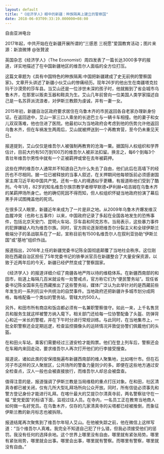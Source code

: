 ```yaml
---
layout: default
title: "《经济学人》眼中的新疆：种族隔离上建立的警察国"
date: 2018-06-03T09:33:19.000000+08:00
---
```


自由亚洲电台

2017年起，中共开始在在新疆开展所谓的“三感恩 三祝愿”爱国教育活动；图片来源：新浪微博 @张贊波

英国杂志《经济学人》（The Economist）周四发表了一篇长达3000多字的报道，详实地描述了在中国新疆地区的维吾尔人面临的全方位打压。

这篇文章题为《具有中国特色的种族隔离:中国把新疆建成了史无前例的警察国家》。文章开头讲述了新疆小伙艾山的惨痛经历。现年26岁的他出生在南疆塔克拉玛干沙漠旁的莎车县。当艾山还是一位涉世未深的孩子时，他就搬到了省会城市乌鲁木齐，在那里以贩卖玉器和鞋具为生。艾山几年前曾向一位美国人类学家描述自己是一名苏菲派流浪者，对伊斯兰教颇为虔诚，并有一妻一女。

2015年初，新疆自治区政府要求居住在乌鲁木齐的市民返回各自老家办理新身份证。在返回途中，艾山一家三口人乘坐的长途巴士与一辆卡车相撞。他的妻子和女儿双双落难，他也住进了医院。他最初以为当地政府会考虑到他的伤势允许他返回乌鲁木齐，但在车祸发生两周后，艾山就被押送到一个再教育营，至今仍未重见天日。

报道提到，艾山仅仅是维吾尔人被强制再教育的沧海一粟。据国际人权组织和学界估计，目前大约有50万到100万的维吾尔人被非法扣留。换言之，每6个到每3个青壮年维吾尔男性中就有一个正被羁押或曾在去年被羁押。

这些在押的维吾尔人通常并不知道自己为什么失去了自由，他们此后在高墙下的经历也不尽相同。据一位已被释放的当事人叙述，在关押期间他每顿饭前必须感谢国家主席习近平和中国共产党。还有一些人的境遇似乎更糟，有报道称他们受到了酷刑。今年1月，82岁的知名维吾尔族宗教学者穆罕默德•萨利赫•哈吉姆在乌鲁木齐的某羁押场所身亡。他的确切死因不得而知，但人权组织怀疑当地政府扮演了幕后黑手并试图掩盖他的死讯。

在很多汉人眼里，新疆近年来成为了一片是非之地。从2009年乌鲁木齐爆发维汉血腥冲突（也称七五事件）以来，中国政府记录了多起在全国各地发生的恐怖事件，包括北京天安门、昆明火车站、莎车县和阿克苏市。当局表示，这些暴力事件的犯罪嫌疑人均为维吾尔族。同时，官方舆论逐渐把维吾尔分裂主义和全球伊斯兰极端分子的圣战联系在了一起，宣称目前有1500名维吾尔人在叙利亚协助“伊斯兰国”或“基地”组织作战。

报道指出，2016年上任的新疆党委书记陈全国彻底颠覆了当地社会秩序。这位刚刚在西藏自治区担任了5年党委书记的铁拳派官员在新疆整合了大量安保资源，以致于近两年后的今天，新疆已经俨然变成了警察国家。

《经济学人》的报道详细介绍了南疆各地严阵以待的维稳体系。在新疆西南部的和田市，街道上每隔几百米就设有一处警戒点，官方称它们为“便民警务站”。现任省委书记陈全国率先在西藏推出了这些警务站，媒体广泛认为此举针对的是西藏前些年发生的一系列抗议中共统治的自焚事件。当地政府还把新疆许多城市划分成网格，每格配备一个类似的警务站，管辖大约500人。

另外，和田市所有商店和饭店都必须有一名兼职警察值守。如此一来，上千名售货员和服务生就这样被警方纳入麾下。相关部门还给每一位协警配备了头盔、防弹背心和近一米长的警棍，并在下午时分进行常规训练。与此同时，在当地集市上，一批全职警察还会定期巡逻，检查监控摄像头的运转情况并敦促协警们佩戴他们的头盔。

在和田火车站，乘客们需要经过三道安检才能购票。他们在登上列车后，警察还会在车厢内来回走动，要求维吾尔人再次打开他们的行李接受搜查。

报道说，诸如此类的安保措施遍布新疆西南部的维人聚集地，比如喀什市。但在石河子市这样的汉人聚居区，公共场所的警备力量则少的多。即便在这些地方通过安全检查点，汉人一般也会被直接放行，而维吾尔人却总会被盘查。

值得注意的是，报道强调了伊斯兰教是当局维稳的重点打压对象。在和田，社区清真寺都已被关闭，仅有几所大型礼拜场所向公众开放。同时，所有信徒必须事先和警方登记身份才能进行礼拜。在喀什最大的艾提尕尔清真寺前，两名警察驻守在一幅 “爱党爱国”的标语下面，监视过往人员。在寺内，一名员工正在教育当地商人如何做一名好党员。在乌鲁木齐，仅存的几家清真寺的尖塔都已经被推倒，而象征伊斯兰教的新月标志也被拆除。

报道结尾再次聚焦到了维吾尔年轻人艾山。在他被失踪之前，他在微信上这样写道：“当个维吾尔人真难。我完全不知道自己犯了什么错，但我必须接受他们的惩罚。我没有任何的选择余地。这个世界上哪里没有自由，哪里就有紧张局势。哪里有紧张局势，哪里就会出事。哪里会出事，哪里就有警察。而哪里有警察，哪里就没有自由。”

